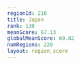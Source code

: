 ```yaml
---
regionId: 210
title: Japan
rank: 130
meanScore: 67.13
globalMeanScore: 69.82
numRegions: 220
layout: region_score
---
```

